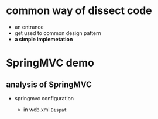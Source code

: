# common way of dissect code

- an entrance
- get used to common design pattern
- **a simple implemetation**


# SpringMVC demo

## analysis of SpringMVC

- springmvc configuration

	- in web.xml
	`Dispat`